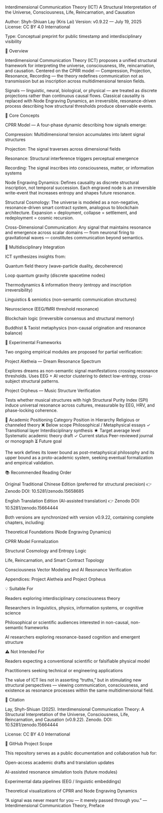 Interdimensional Communication Theory (ICT)
A Structural Interpretation of the Universe, Consciousness, Life, Reincarnation, and Causation

Author: Shyh-Shiuan Lay (Kris Lai)
Version: v0.9.22 — July 19, 2025
License: CC BY 4.0 International

Type: Conceptual preprint for public timestamp and interdisciplinary visibility

📘 Overview

Interdimensional Communication Theory (ICT) proposes a unified structural framework for interpreting the universe, consciousness, life, reincarnation, and causation.
Centered on the CPRR model — Compression, Projection, Resonance, Recording — the theory redefines communication not as transmission but as inscription across multidimensional tension fields.

Signals — linguistic, neural, biological, or physical — are treated as discrete projections rather than continuous causal flows.
Classical causality is replaced with Node Engraving Dynamics, an irreversible, resonance-driven process describing how structural thresholds produce observable events.

🧩 Core Concepts

CPRR Model — A four-phase dynamic describing how signals emerge:

Compression: Multidimensional tension accumulates into latent signal structures

Projection: The signal traverses across dimensional fields

Resonance: Structural interference triggers perceptual emergence

Recording: The signal inscribes into consciousness, matter, or information systems

Node Engraving Dynamics:
Defines causality as discrete structural inscription, not temporal succession.
Each engraved node is an irreversible write-event that increases entropy and shapes future resonance.

Structural Cosmology:
The universe is modeled as a non-negative, resonance-driven smart contract system, analogous to blockchain architecture.
Expansion = deployment, collapse = settlement, and redeployment = cosmic recursion.

Cross-Dimensional Communication:
Any signal that maintains resonance and emergence across scalar domains — from neuronal firing to gravitational waves — constitutes communication beyond semantics.

🧠 Multidisciplinary Integration

ICT synthesizes insights from:

Quantum field theory (wave-particle duality, decoherence)

Loop quantum gravity (discrete spacetime nodes)

Thermodynamics & information theory (entropy and inscription irreversibility)

Linguistics & semiotics (non-semantic communication structures)

Neuroscience (EEG/fMRI threshold resonance)

Blockchain logic (irreversible consensus and structural memory)

Buddhist & Taoist metaphysics (non-causal origination and resonance balance)

🧬 Experimental Frameworks

Two ongoing empirical modules are proposed for partial verification:

Project Aletheia — Dream Resonance Spectrum

Explores dreams as non-semantic signal manifestations crossing resonance thresholds.
Uses EEG + AI vector clustering to detect low-entropy, cross-subject structural patterns.

Project Orpheus — Music Structure Verification

Tests whether musical structures with high Structural Purity Index (SPI) induce universal resonance across cultures, measurable by EEG, HRV, and phase-locking coherence.

🔬 Academic Positioning
Category	Position in Hierarchy
Religious or channeled theory	❌ Below scope
Philosophical / Metaphysical essays	✓ Transitional layer
Interdisciplinary synthesis	★ Target average level
Systematic academic theory draft	✓ Current status
Peer-reviewed journal or monograph	⏳ Future goal

The work defines its lower bound as post-metaphysical philosophy and its upper bound as a proto-academic system, seeking eventual formalization and empirical validation.

📚 Recommended Reading Order

Original Traditional Chinese Edition (preferred for structural precision)
👉 Zenodo DOI: 10.5281/zenodo.15658685

English Translation Edition (AI-assisted translation)
👉 Zenodo DOI: 10.5281/zenodo.15664444

Both versions are synchronized with version v0.9.22, containing complete chapters, including:

Theoretical Foundations (Node Engraving Dynamics)

CPRR Model Formalization

Structural Cosmology and Entropy Logic

Life, Reincarnation, and Smart Contract Topology

Consciousness Vector Modeling and AI Resonance Verification

Appendices: Project Aletheia and Project Orpheus

💡 Suitable For

Readers exploring interdisciplinary consciousness theory

Researchers in linguistics, physics, information systems, or cognitive science

Philosophical or scientific audiences interested in non-causal, non-semantic frameworks

AI researchers exploring resonance-based cognition and emergent structure

⚠️ Not Intended For

Readers expecting a conventional scientific or falsifiable physical model

Practitioners seeking technical or engineering applications

The value of ICT lies not in asserting “truths,” but in stimulating new structural perspectives — viewing communication, consciousness, and existence as resonance processes within the same multidimensional field.

📎 Citation

Lay, Shyh-Shiuan (2025). Interdimensional Communication Theory: A Structural Interpretation of the Universe, Consciousness, Life, Reincarnation, and Causation (v0.9.22). Zenodo.
DOI: 10.5281/zenodo.15664444

License: CC BY 4.0 International

🧭 GitHub Project Scope

This repository serves as a public documentation and collaboration hub for:

Open-access academic drafts and translation updates

AI-assisted resonance simulation tools (future modules)

Experimental data pipelines (EEG / linguistic embeddings)

Theoretical visualizations of CPRR and Node Engraving Dynamics

“A signal was never meant for you — it merely passed through you.”
— Interdimensional Communication Theory, Preface
